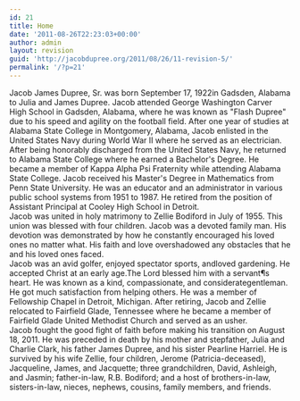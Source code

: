 ```yaml
---
id: 21
title: Home
date: '2011-08-26T22:23:03+00:00'
author: admin
layout: revision
guid: 'http://jacobdupree.org/2011/08/26/11-revision-5/'
permalink: '/?p=21'
---
```


<div>Jacob James Dupree, Sr. was born September 17, 1922in Gadsden, Alabama to Julia and James Dupree. Jacob attended George Washington Carver High School in Gadsden, Alabama, where he was known as "Flash Dupree" due to his speed and agility on the football field. After one year of studies at Alabama State College in Montgomery, Alabama, Jacob enlisted in the United States Navy during World War II where he served as an electrician. After being honorably discharged from the United States Navy, he returned to Alabama State College where he earned a Bachelor's Degree. He became a member of Kappa Alpha Psi Fraternity while attending Alabama State College. Jacob received his Master's Degree in Mathematics from Penn State University. He was an educator and an administrator in various public school systems from 1951 to 1987. He retired from the position of Assistant Principal at Cooley High School in Detroit.</div><div>Jacob was united in holy matrimony to Zellie Bodiford in July of 1955. This union was blessed with four children. Jacob was a devoted family man. His devotion was demonstrated by how he constantly encouraged his loved ones no matter what. His faith and love overshadowed any obstacles that he and his loved ones faced.</div><div>Jacob was an avid golfer, enjoyed spectator sports, andloved gardening. He accepted Christ at an early age.The Lord blessed him with a servant¶s heart. He was known as a kind, compassionate, and considerategentleman. He got much satisfaction from helping others. He was a member of Fellowship Chapel in Detroit, Michigan. After retiring, Jacob and Zellie relocated to Fairfield Glade, Tennessee where he became a member of Fairfield Glade United Methodist Church and served as an usher.</div><div>Jacob fought the good fight of faith before making his transition on August 18, 2011. He was preceded in death by his mother and stepfather, Julia and Charlie Clark, his father James Dupree, and his sister Pearline Harriel. He is survived by his wife Zellie, four children, Jerome (Patricia-deceased), Jacqueline, James, and Jacquette; three grandchildren, David, Ashleigh, and Jasmin; father-in-law, R.B. Bodiford; and a host of brothers-in-law, sisters-in-law, nieces, nephews, cousins, family members, and friends.</div>